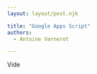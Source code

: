 ```yaml
---
layout: layout/post.njk

title: "Google Apps Script"
authors:
  - Antoine Varnerot

---
```


<!-- début résumé -->
Vide
<!-- fin résumé -->